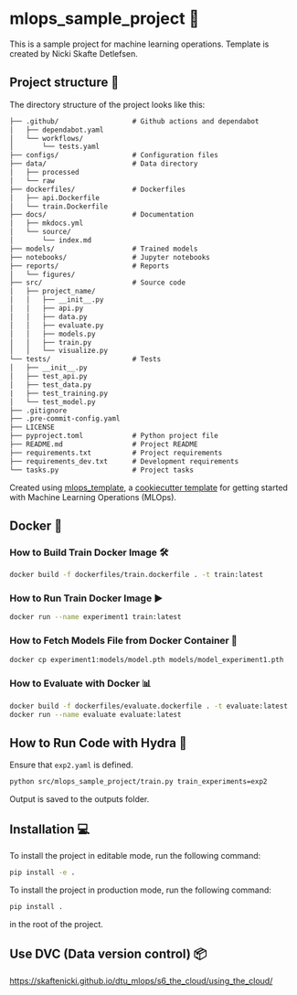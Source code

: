# mlops_sample_project 🚀

This is a sample project for machine learning operations. Template is created by Nicki Skafte Detlefsen.

## Project structure 📁

The directory structure of the project looks like this:
```txt
├── .github/                  # Github actions and dependabot
│   ├── dependabot.yaml
│   └── workflows/
│       └── tests.yaml
├── configs/                  # Configuration files
├── data/                     # Data directory
│   ├── processed
│   └── raw
├── dockerfiles/              # Dockerfiles
│   ├── api.Dockerfile
│   └── train.Dockerfile
├── docs/                     # Documentation
│   ├── mkdocs.yml
│   └── source/
│       └── index.md
├── models/                   # Trained models
├── notebooks/                # Jupyter notebooks
├── reports/                  # Reports
│   └── figures/
├── src/                      # Source code
│   ├── project_name/
│   │   ├── __init__.py
│   │   ├── api.py
│   │   ├── data.py
│   │   ├── evaluate.py
│   │   ├── models.py
│   │   ├── train.py
│   │   └── visualize.py
└── tests/                    # Tests
│   ├── __init__.py
│   ├── test_api.py
│   ├── test_data.py
|   ├── test_training.py
│   └── test_model.py
├── .gitignore
├── .pre-commit-config.yaml
├── LICENSE
├── pyproject.toml            # Python project file
├── README.md                 # Project README
├── requirements.txt          # Project requirements
├── requirements_dev.txt      # Development requirements
└── tasks.py                  # Project tasks
```

Created using [mlops_template](https://github.com/SkafteNicki/mlops_template), a [cookiecutter template](https://github.com/cookiecutter/cookiecutter) for getting started with Machine Learning Operations (MLOps).

## Docker 🐳

### How to Build Train Docker Image 🛠️
```bash
docker build -f dockerfiles/train.dockerfile . -t train:latest
```

### How to Run Train Docker Image ▶️
```bash
docker run --name experiment1 train:latest
```

### How to Fetch Models File from Docker Container 📂
```bash
docker cp experiment1:models/model.pth models/model_experiment1.pth
```

### How to Evaluate with Docker 📊
```bash
docker build -f dockerfiles/evaluate.dockerfile . -t evaluate:latest
docker run --name evaluate evaluate:latest
```

## How to Run Code with Hydra 🐍

Ensure that `exp2.yaml` is defined.

```bash
python src/mlops_sample_project/train.py train_experiments=exp2
```

Output is saved to the outputs folder.

## Installation 💻

To install the project in editable mode, run the following command:

```bash
pip install -e .
```

To install the project in production mode, run the following command:

```bash
pip install .
```

in the root of the project.



## Use DVC (Data version control) 📦

https://skaftenicki.github.io/dtu_mlops/s6_the_cloud/using_the_cloud/
